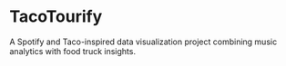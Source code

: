 # TacoTourify
A Spotify and Taco-inspired data visualization project combining music analytics with food truck insights.
